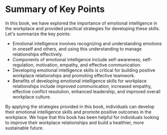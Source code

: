 Summary of Key Points
=================================

In this book, we have explored the importance of emotional intelligence in the workplace and provided practical strategies for developing these skills. Let's summarize the key points:

* Emotional intelligence involves recognizing and understanding emotions in oneself and others, and using this understanding to manage relationships effectively.
* Components of emotional intelligence include self-awareness, self-regulation, motivation, empathy, and effective communication.
* Developing emotional intelligence skills is critical for building positive workplace relationships and promoting effective teamwork.
* Benefits of developing emotional intelligence skills for workplace relationships include improved communication, increased empathy, effective conflict resolution, enhanced leadership, and improved overall workplace culture.

By applying the strategies provided in this book, individuals can develop their emotional intelligence skills and promote positive outcomes in the workplace. We hope that this book has been helpful for individuals looking to improve their workplace relationships and build a healthier, more sustainable future.
